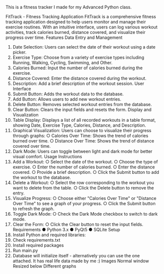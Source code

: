 This is a fitness tracker I made for my Advanced Python class. 

FitTrack - Fitness Tracking Application
FitTrack is a comprehensive fitness tracking application designed to help users monitor and
manage their exercise routines. With an intuitive interface, users can log various workout
activities, track calories burned, distance covered, and visualize their progress over time.
Features
Data Entry and Management
1. Date Selection: Users can select the date of their workout using a date picker.
2. Exercise Type: Choose from a variety of exercise types including Running, Walking,
Cycling, Swimming, and Other.
3. Calories Burned: Input the number of calories burned during the exercise.
4. Distance Covered: Enter the distance covered during the workout.
5. Description: Add a brief description of the workout session.
User Interface
1. Submit Button: Adds the workout data to the database.
2. Add Button: Allows users to add new workout entries.
3. Delete Button: Removes selected workout entries from the database.
4. Clear Button: Clears the input fields and resets the form.
Display and Visualization
1. Table Display: Displays a list of all recorded workouts in a table format, showing Date,
Exercise Type, Calories, Distance, and Description.
2. Graphical Visualization: Users can choose to visualize their progress through graphs:
○ Calories Over Time: Shows the trend of calories burned over time.
○ Distance Over Time: Shows the trend of distance covered over time.
3. Dark Mode: Users can toggle between light and dark mode for better visual comfort.
Usage Instructions
1. Add a Workout:
○ Select the date of the workout.
○ Choose the type of exercise.
○ Enter the number of calories burned.
○ Enter the distance covered.
○ Provide a brief description.
○ Click the Submit button to add the workout to the database.
2. Delete a Workout:
○ Select the row corresponding to the workout you want to delete from the table.
○ Click the Delete button to remove the entry.
3. Visualize Progress:
○ Choose either "Calories Over Time" or "Distance Over Time" to see a graph of
your progress.
○ Click the Submit button to refresh the graph.
4. Toggle Dark Mode:
○ Check the Dark Mode checkbox to switch to dark mode.
5. Clear the Form:
○ Click the Clear button to reset the input fields.
Requirements
● Python 3.x
● PyQt5
● SQLite
Setup
1. Install Python and required libraries:
2. Check requirements.txt
3. Install required packages
4. Run main.py
5. Database will initialize itself - alternatively you can use the one attached. It has real life
data made by me :)
Images
Normal window
Resized below
Different graphs

